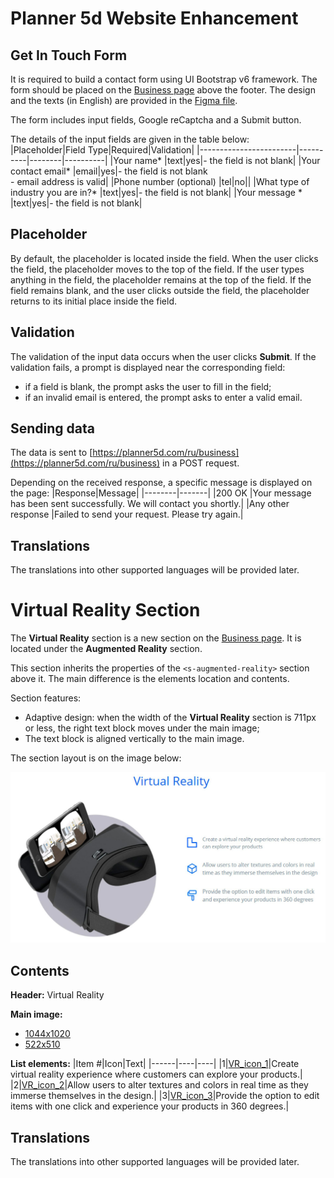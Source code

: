 # Planner 5d Website Enhancement

## Get In Touch Form
It is required to build a contact form using UI Bootstrap v6 framework. The form should be placed on the [Business page](https://planner5d.com/business) above the footer. The design and the texts (in English) are provided in the [Figma file]().

The form includes input fields, Google reCaptcha and a Submit button.

The details of the input fields are given in the table below:
|Placeholder|Field Type|Required|Validation|
|------------------------|----------|--------|----------|
|Your name* |text|yes|- the field is not blank|
|Your contact email* |email|yes|- the field is not blank <br> - email address is valid|
|Phone number (optional) |tel|no||
|What type of industry you are in?* |text|yes|- the field is not blank|
|Your message * |text|yes|- the field is not blank|


## Placeholder

By default, the placeholder is located inside the field. When the user clicks the field, the placeholder moves to the top of the field. If the user types anything in the field, the placeholder remains at the top of the field. If the field remains blank, and the user clicks outside the field, the placeholder returns to its initial place inside the field.

## Validation

The validation of the input data occurs when the user clicks **Submit**. If the validation fails, a prompt is displayed near the corresponding field:

- if a field is blank, the prompt asks the user to fill in the field;
- if an invalid email is entered, the prompt asks to enter a valid email.

## Sending data

The data is sent to [https://planner5d.com/ru/business](https://planner5d.com/ru/business) in a POST request. 

Depending on the received response, a specific message is displayed on the page:
|Response|Message|
|--------|-------|
|200 OK |Your message has been sent successfully. We will contact you shortly.|
|Any other response |Failed to send your request. Please try again.|

## Translations

The translations into other supported languages will be provided later.

# Virtual Reality Section

The **Virtual Reality** section is a new section on the [Business page](https://planner5d.com/business). It is located under the **Augmented Reality** section.

This section inherits the properties of the `<s-augmented-reality>` section above it. The main difference is the elements location and contents. 

Section features:

- Adaptive design: when the width of the **Virtual Reality** section is 711px or less, the right text block moves under the main image;
- The text block is aligned vertically to the main image.

The section layout is on the image below:

<img src="./Virtual Reality Mockup.jpg">

## Contents

**Header:** Virtual Reality

**Main image:** 
- [1044x1020](https://planner5d.com/s/6/images/business/vr/vr2@2x.jpg) 
- [522x510](https://planner5d.com/s/6/images/business/vr/vr2.jpg)

**List elements:**
|Item #|Icon|Text|
|------|----|----|
|1|[VR_icon_1](https://planner5d.com/s/6/images/business/vr/vr_icon_01.svg)|Create virtual reality experience where customers can explore your products.|
|2|[VR_icon_2](https://planner5d.com/s/6/images/business/vr/vr_icon_02.svg)|Allow users to alter textures and colors in real time as they immerse themselves in the design.|
|3|[VR_icon_3](https://planner5d.com/s/6/images/business/vr/vr_icon_03.svg)|Provide the option to edit items with one click and experience your products in 360 degrees.|

## Translations

The translations into other supported languages will be provided later.
